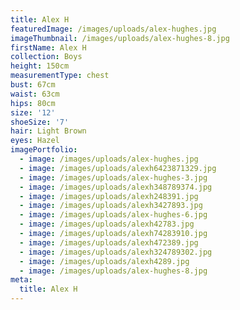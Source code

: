 ```yaml
---
title: Alex H
featuredImage: /images/uploads/alex-hughes.jpg
imageThumbnail: /images/uploads/alex-hughes-8.jpg
firstName: Alex H
collection: Boys
height: 150cm
measurementType: chest
bust: 67cm
waist: 63cm
hips: 80cm
size: '12'
shoeSize: '7'
hair: Light Brown
eyes: Hazel
imagePortfolio:
  - image: /images/uploads/alex-hughes.jpg
  - image: /images/uploads/alexh6423871329.jpg
  - image: /images/uploads/alex-hughes-3.jpg
  - image: /images/uploads/alexh348789374.jpg
  - image: /images/uploads/alexh248391.jpg
  - image: /images/uploads/alexh3427893.jpg
  - image: /images/uploads/alex-hughes-6.jpg
  - image: /images/uploads/alexh42783.jpg
  - image: /images/uploads/alexh74283910.jpg
  - image: /images/uploads/alexh472389.jpg
  - image: /images/uploads/alexh324789302.jpg
  - image: /images/uploads/alexh4289.jpg
  - image: /images/uploads/alex-hughes-8.jpg
meta:
  title: Alex H
---
```


